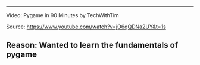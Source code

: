 
---
Video: Pygame in 90 Minutes by TechWithTim

Source: https://www.youtube.com/watch?v=jO6qQDNa2UY&t=1s

Reason: Wanted to learn the fundamentals of pygame
---
